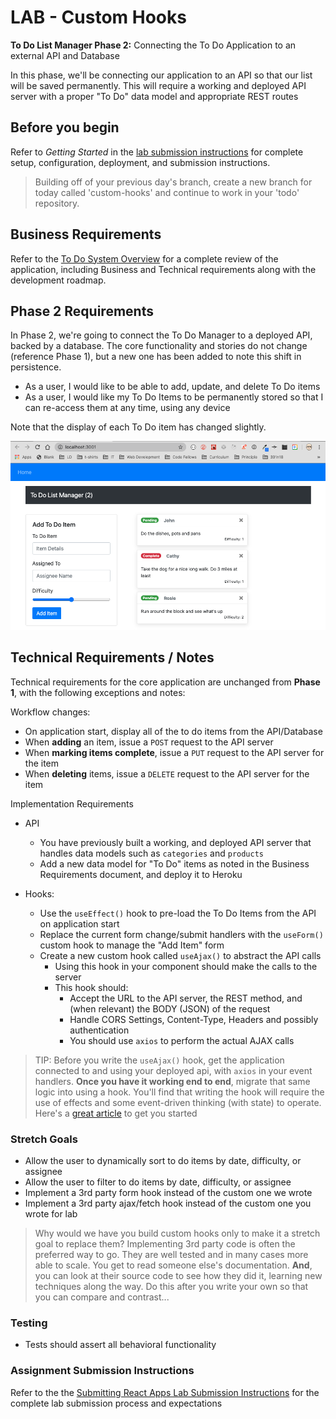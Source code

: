 # LAB - Custom Hooks

**To Do List Manager Phase 2:** Connecting the To Do Application to an external API and Database

In this phase, we'll be connecting our application to an API so that our list will be saved permanently. This will require a working and deployed API server with a proper "To Do" data model and appropriate REST routes

## Before you begin

Refer to *Getting Started*  in the [lab submission instructions](../../reference/submission-instructions/labs/README.md) for complete setup, configuration, deployment, and submission instructions.

> Building off of your previous day's branch, create a new branch for today called 'custom-hooks' and continue to work in your 'todo' repository.

## Business Requirements

Refer to the [To Do System Overview](../../apps-and-libraries/todo/README.md) for a complete review of the application, including Business and Technical requirements along with the development roadmap.

## Phase 2 Requirements

In Phase 2, we're going to connect the To Do Manager to a deployed API, backed by a database. The core functionality and stories do not change (reference Phase 1), but a new one has been added to note this shift in persistence.

- As a user, I would like to be able to add, update, and delete To Do items
- As a user, I would like my To Do Items to be permanently stored so that I can re-access them at any time, using any device

Note that the display of each To Do item has changed slightly.

![To Do Application](todo.png)

## Technical Requirements / Notes

Technical requirements for the core application are unchanged from **Phase 1**, with the following exceptions and notes:

Workflow changes:

- On application start, display all of the to do items from the API/Database
- When **adding** an item, issue a `POST` request to the API server
- When **marking items complete**, issue a `PUT` request to the API server for the item
- When **deleting** items, issue a `DELETE` request to the API server for the item

Implementation Requirements

- API
  - You have previously built a working, and deployed API server that handles data models such as `categories` and `products`
  - Add a new data model for "To Do" items as noted in the Business Requirements document, and deploy it to Heroku

- Hooks:
  - Use the `useEffect()` hook to pre-load the To Do Items from the API on application start
  - Replace the current form change/submit handlers with the `useForm()` custom hook to manage the "Add Item" form
  - Create a new custom hook called `useAjax()` to abstract the API calls
    - Using this hook in your component should make the calls to the server
    - This hook should:
      - Accept the URL to the API server, the REST method, and (when relevant) the BODY (JSON) of the request
      - Handle CORS Settings, Content-Type, Headers and possibly authentication
      - You should use `axios` to perform the actual AJAX calls

> TIP: Before you write the `useAjax()` hook, get the application connected to and using your deployed api, with `axios` in your event handlers. **Once you have it working end to end**, migrate that same logic into using a hook. You'll find that writing the hook will require the use of effects and some event-driven thinking (with state) to operate. Here's a [great article](https://medium.com/swlh/usefetch-a-custom-react-hook-36d5f5819d8) to get you started

### Stretch Goals

- Allow the user to dynamically sort to do items by date, difficulty, or assignee
- Allow the user to filter to do items by date, difficulty, or assignee
- Implement a 3rd party form hook instead of the custom one we wrote
- Implement a 3rd party ajax/fetch hook instead of the custom one you wrote for lab

> Why would we have you build custom hooks only to make it a stretch goal to replace them? Implementing 3rd party code is often the preferred way to go. They are well tested and in many cases more able to scale. You get to read someone else's documentation. **And**, you can look at their source code to see how they did it, learning new techniques along the way. Do this after you write your own so that you can compare and contrast...

### Testing

- Tests should assert all behavioral functionality

### Assignment Submission Instructions

Refer to the the [Submitting React Apps Lab Submission Instructions](../../reference/submission-instructions/labs/react-apps.md) for the complete lab submission process and expectations
